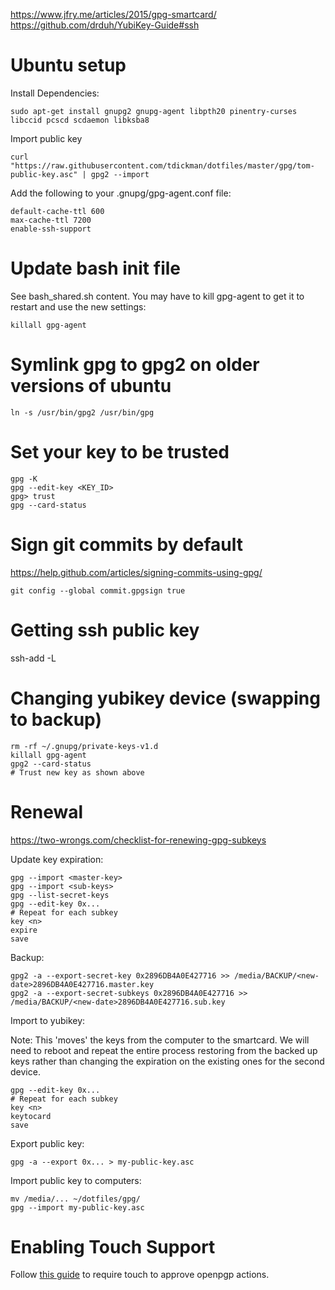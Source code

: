 https://www.jfry.me/articles/2015/gpg-smartcard/
https://github.com/drduh/YubiKey-Guide#ssh

# Ubuntu setup

Install Dependencies:

```
sudo apt-get install gnupg2 gnupg-agent libpth20 pinentry-curses libccid pcscd scdaemon libksba8
```

Import public key

```
curl "https://raw.githubusercontent.com/tdickman/dotfiles/master/gpg/tom-public-key.asc" | gpg2 --import
```

Add the following to your .gnupg/gpg-agent.conf file:

```
default-cache-ttl 600
max-cache-ttl 7200
enable-ssh-support
```

# Update bash init file

See bash_shared.sh content. You may have to kill gpg-agent to get it to restart and use the new settings:

```
killall gpg-agent
```

# Symlink gpg to gpg2 on older versions of ubuntu

```
ln -s /usr/bin/gpg2 /usr/bin/gpg
```

# Set your key to be trusted

```
gpg -K
gpg --edit-key <KEY_ID>
gpg> trust
gpg --card-status
```

# Sign git commits by default

https://help.github.com/articles/signing-commits-using-gpg/

```
git config --global commit.gpgsign true
```

# Getting ssh public key
ssh-add -L

# Changing yubikey device (swapping to backup)

```
rm -rf ~/.gnupg/private-keys-v1.d
killall gpg-agent
gpg2 --card-status
# Trust new key as shown above
```

# Renewal

https://two-wrongs.com/checklist-for-renewing-gpg-subkeys

Update key expiration:

```
gpg --import <master-key>
gpg --import <sub-keys>
gpg --list-secret-keys
gpg --edit-key 0x...
# Repeat for each subkey
key <n>
expire
save
```

Backup:

```
gpg2 -a --export-secret-key 0x2896DB4A0E427716 >> /media/BACKUP/<new-date>2896DB4A0E427716.master.key
gpg2 -a --export-secret-subkeys 0x2896DB4A0E427716 >> /media/BACKUP/<new-date>2896DB4A0E427716.sub.key
```

Import to yubikey:

Note: This 'moves' the keys from the computer to the smartcard. We will need to
reboot and repeat the entire process restoring from the backed up keys rather
than changing the expiration on the existing ones for the second device.

```
gpg --edit-key 0x...
# Repeat for each subkey
key <n>
keytocard
save
```

Export public key:

```
gpg -a --export 0x... > my-public-key.asc
```

Import public key to computers:

```
mv /media/... ~/dotfiles/gpg/
gpg --import my-public-key.asc
```

# Enabling Touch Support

Follow [this
guide](https://ruimarinho.gitbooks.io/yubikey-handbook/content/openpgp/touch-protection/enabling-touch-protection.html)
to require touch to approve openpgp actions.
